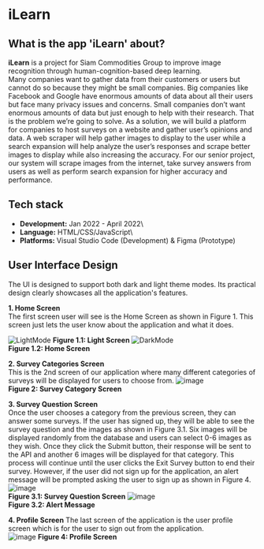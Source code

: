 # iLearn 

## What is the app 'iLearn' about? 

**iLearn** is a project for Siam Commodities Group to improve image recognition through human-cognition-based deep learning.\
Many companies want to gather data from their customers or users but cannot do so because they might be small companies. Big companies like Facebook and Google have enormous amounts of data about all their users but face many privacy issues and concerns. Small companies don’t want enormous amounts of data but just enough to help with their research. That is the problem we’re going to solve. As a solution, we will build a platform for companies to host surveys on a website and gather user’s opinions and data. A web scraper will help gather images to display to the user while a search expansion will help analyze the user’s responses and scrape better images to display while also increasing the accuracy. For our senior project, our system will scrape images from the internet, take survey answers from users as well as perform search expansion for higher accuracy and performance.

## Tech stack
- **Development:** Jan 2022 - April 2022\
- **Language:** HTML/CSS/JavaScript\
- **Platforms:** Visual Studio Code (Development) & Figma (Prototype)

## User Interface Design
The UI is designed to support both dark and light theme modes. Its practical design clearly showcases all the application's features. 

**1. Home Screen**\
The first screen user will see is the Home Screen as shown in Figure 1. This screen just lets the user know about the application and what it does.

![LightMode](https://github.com/user-attachments/assets/2b4a2a61-cfcc-4feb-b413-6b3aedc4631a)
**Figure 1.1: Light Screen**
![DarkMode](https://github.com/user-attachments/assets/2ea9808a-37d4-4aaf-8299-de867e34451c)\
**Figure 1.2: Home Screen**

**2. Survey Categories Screen**\
This is the 2nd screen of our application where many different categories of surveys will be displayed for users to choose from.
![image](https://github.com/user-attachments/assets/a9188cf6-6503-4fa3-959c-56388efa720c)\
**Figure 2: Survey Category Screen**

**3.  Survey Question Screen**\
Once the user chooses a category from the previous screen, they can answer some surveys. If the user has signed up, they will be able to see the survey question and the images as shown in Figure 3.1. Six images will be displayed randomly from the database and users can select 0-6 images as they wish. Once they click the Submit button, their response will be sent to the API and another 6 images will be displayed for that category. This process will continue until the user clicks the Exit Survey button to end their survey. However, if the user did not sign up for the application, an alert message will be prompted asking the user to sign up as shown in Figure 4.\
![image](https://github.com/user-attachments/assets/b2f692d5-d1c8-41c3-845b-1bdb9b52f7dd)\
**Figure 3.1: Survey Question Screen**
![image](https://github.com/user-attachments/assets/c7d5798c-b6df-4c9f-adb1-090535d70be1)                   
**Figure 3.2: Alert Message**

**4. Profile Screen**
The last screen of the application is the user profile screen which is for the user to sign out from the application.\
![image](https://github.com/user-attachments/assets/07b8fa43-e280-48c7-8579-1bc1ba7513ae)
**Figure 4: Profile Screen**
